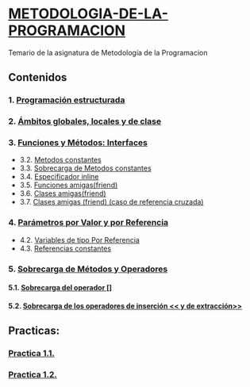 # [METODOLOGIA-DE-LA-PROGRAMACION](https://github.com/rubencq26/METODOLOGIA-DE-LA-PROGRAMACION/blob/main/Tema1.md)
Temario de la asignatura de Metodología de la Programacion
## Contenidos
### 1. [Programación estructurada](https://github.com/rubencq26/METODOLOGIA-DE-LA-PROGRAMACION/blob/main/Tema1.md#1-programaci%C3%B3n-estructurada)
### 2. [Ámbitos globales, locales y de clase](https://github.com/rubencq26/METODOLOGIA-DE-LA-PROGRAMACION/blob/main/Tema1.md#2-%C3%A1mbitos-globales-locales-y-de-clase)
### 3. [Funciones y Métodos: Interfaces](https://github.com/rubencq26/METODOLOGIA-DE-LA-PROGRAMACION/blob/main/Tema1.md#3-funciones-y-m%C3%A9todos-interfaces)
 - 3.2. [Metodos constantes](https://github.com/rubencq26/METODOLOGIA-DE-LA-PROGRAMACION/blob/main/Tema1.md#321-m%C3%A9todos-constantes-funciones-miembros-constantes)
 - 3.3. [Sobrecarga de Metodos constantes](https://github.com/rubencq26/METODOLOGIA-DE-LA-PROGRAMACION/blob/main/Tema1.md#m%C3%A9todos-constantes-sobrecarga)
 - 3.4. [Especificador inline](https://github.com/rubencq26/METODOLOGIA-DE-LA-PROGRAMACION/blob/main/Tema1.md#especificador-inline-para-funciones-y-m%C3%A9todos)
 - 3.5. [Funciones amigas(friend)](https://github.com/rubencq26/METODOLOGIA-DE-LA-PROGRAMACION/blob/main/Tema1.md#funciones-amigasfriend)
 - 3.6. [Clases amigas(friend)](https://github.com/rubencq26/METODOLOGIA-DE-LA-PROGRAMACION/blob/main/Tema1.md#clases-amigas-friend)
 - 3.7. [Clases amigas (friend) (caso de referencia cruzada)](https://github.com/rubencq26/METODOLOGIA-DE-LA-PROGRAMACION/blob/main/Tema1.md#clases-amigas-friend-caso-de-referencia-cruzada)
 ### 4. [Parámetros por Valor y por Referencia](https://github.com/rubencq26/METODOLOGIA-DE-LA-PROGRAMACION/blob/main/Tema1.md#4-par%C3%A1metros-por-valor-y-por-referencia)
 - 4.2. [Variables de tipo Por Referencia]( https://github.com/rubencq26/METODOLOGIA-DE-LA-PROGRAMACION/blob/main/Tema1.md#42-variables-de-tipo-por-referencia)
 - 4.3. [Referencias constantes](https://github.com/rubencq26/METODOLOGIA-DE-LA-PROGRAMACION/blob/main/Tema1.md#43-referencias-constantes)

### 5. [Sobrecarga de Métodos y Operadores](https://github.com/rubencq26/METODOLOGIA-DE-LA-PROGRAMACION/blob/main/Tema1.md#5-sobrecarga-de-m%C3%A9todos-y-operadores)
#### 5.1. [Sobrecarga del operador []](https://github.com/rubencq26/METODOLOGIA-DE-LA-PROGRAMACION/blob/main/Tema1.md#sobrecarga-del-operador-)
#### 5.2. [Sobrecarga de los operadores de inserción << y de extracción>>](https://github.com/rubencq26/METODOLOGIA-DE-LA-PROGRAMACION/blob/main/Tema1.md#sobrecarga-de-los-operadores-de-inserci%C3%B3n--y-de-extracci%C3%B3n)


## Practicas:
### [Practica 1.1.](https://github.com/rubencq26/Practica-1.1-MP)
### [Practica 1.2.](https://github.com/rubencq26/Practica-1.2.MP)


